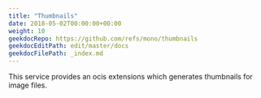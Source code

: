 ```yaml
---
title: "Thumbnails"
date: 2018-05-02T00:00:00+00:00
weight: 10
geekdocRepo: https://github.com/refs/mono/thumbnails
geekdocEditPath: edit/master/docs
geekdocFilePath: _index.md
---
```


This service provides an ocis extensions which generates thumbnails for image files.
